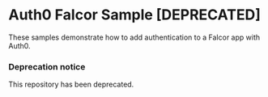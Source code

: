 # Auth0 Falcor Sample [DEPRECATED]

These samples demonstrate how to add authentication to a Falcor app with Auth0.

### Deprecation notice

This repository has been deprecated.
